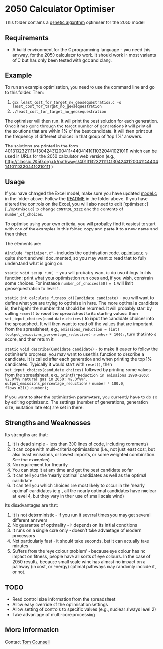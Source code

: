 2050 Calculator Optimiser
========================

This folder contains a [genetic algorithm][1] optimiser for the 2050 model.

Requirements
------------

* A build environment for the C programming language - you need this anyway, for the 2050 calculator to work. It should work in most variants of C but has only been tested with gcc and clang.

Example
-------

To run an example optimisation, you need to use the command line and go to this folder. Then:

1. `gcc least_cost_for_target_no_geosequestration.c -o least_cost_for_target_no_geosequestration`
2. `./least_cost_for_target_no_geosequestration`

The optimiser will then run. It will print the best solution for each generation. Once it has gone through the target number of generations it will print all the solutions that are within 1% of the best candidate. It will then print out the frequency of different choices in that group of 'top 1%' answers.

The solutions are printed in the form 40131323211114130424312004114440414101103204410210111 which can be used in URLs for the 2050 calculator web version (e.g., http://classic.2050.org.uk/pathways/40131323211114130424312004114440414101103204410210111 )

Usage
-----

If you have changed the Excel model, make sure you have updated [model.c](../model.c) in the folder above. Follow the [README](../README.markdown) in the folder above. If you have altered the controls on the Excel, you will also need to edit [optimiser.c][../optimiser.c] to change `CONTROL_SIZE` and the contents of `number_of_choices`.

To optimise using your own criteria, you will probalby find it easiest to start with one of the examples in this folder, copy and paste it to a new name and then tinker.

The elements are:

`#include "optimiser.c"` - includes the optimisation code. [optimiser.c](./optimiser.c) is quite short and well documented, so you may want to read that to fully understand what is going on.

`static void setup_run()` - you will probably want to do two things in this function: print what your optimisation run does and, if you wish, constrain some choices. For instance `number_of_choices[50] = 1` will limit geosequestration to level 1. 

`static int calculate_fitness_of(Candidate candidate)` - you will want to define what you are trying to optimise in here. The more optimal a candidate is, the higehr the number that should be returned. It will probably start by calling `reset()` to reset the spreadsheet to its starting values, then `set_input_choices(candidate.choices)` to input the candidate choices into the spreadsheet. It will then want to read off the values that are important from the spreadsheet, e.g., `emissions_reduction = (int) (output_emissions_percentage_reduction().number * 100);`, turn that into s score, and then return it.

`static void describe(Candidate candidate)` - to make it easier to follow the optimiser's progress, you may want to use this function to describe a candidate. It is called after each generation and when printing the top 1% candidates. Typically it would start with `reset()`, then `set_input_choices(candidate.choices)` followed by printing some values from the spreadsheet, e.g., `printf("Reduction in emissions 1990-2050: %2.0f%% natural gas in 2050: %2.0f%%", output_emissions_percentage_reduction().number * 100.0, flows_n21().number);`

If you want to alter the optimisation parameters, you currently have to do so by editing optimizer.c. The settings (number of generations, generation size, mutation rate etc) are set in there.


Strengths and Weaknesses
------------------------

Its strengths are that:

1. It is dead simple - less than 300 lines of code, including comments)
2. It can cope with multi-criteria optimisations (i.e., not just least cost, but also least emissions, or lowest imports, or some weighted combination. See the examples)
3. No requirement for linearity
4. You can stop it at any time and get the best candidate so far
5. It can tell you the ‘nearly optimal’ candidates as well as the optimal candidate
6. It can tell you which choices are most likely to occur in the ‘nearly optimal’ candidates (e.g., all the nearly optimal candidates have nuclear at level 4, but they vary in their use of small scale wind)

Its disadvantages are that:

1. It is not deterministic - if you run it several times you may get several different answers
2. No guarantee of optimality - it depends on its initial conditions
3. It runs on a single core only - doesn’t take advantage of modern processors
4. Not particularly fast - it should take seconds, but it can actually take minutes
5. Suffers from the ‘eye colour problem’ - because eye colour has no impact on fitness, people have all sorts of eye colours. In the case of 2050 results, because small scale wind has almost no impact on a pathway (in cost, or energy) optimal pathways may randomly include it, or not.

TODO
----

* Read control size information from the spreadsheet
* Allow easy override of the optimisation settings
* Allow setting of controls to specific values (e.g., nuclear always level 2)
* Take advantage of multi-core processing

More information
----------------

Contact [Tom Counsell][2]


[1]: https://en.wikipedia.org/wiki/Genetic_algorithm
[2]: http://tom.counsell.org
